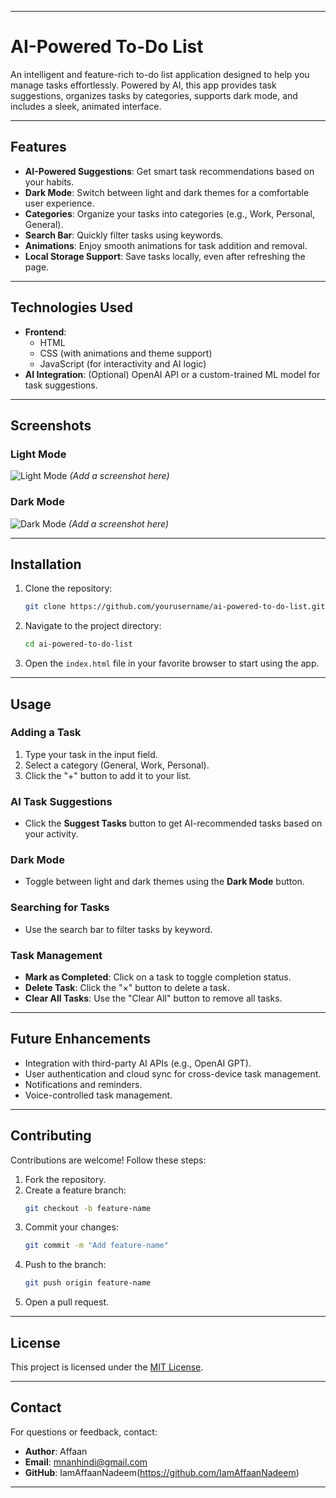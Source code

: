 

---

# **AI-Powered To-Do List**

An intelligent and feature-rich to-do list application designed to help you manage tasks effortlessly. Powered by AI, this app provides task suggestions, organizes tasks by categories, supports dark mode, and includes a sleek, animated interface.

---

## **Features**
- **AI-Powered Suggestions**: Get smart task recommendations based on your habits.
- **Dark Mode**: Switch between light and dark themes for a comfortable user experience.
- **Categories**: Organize your tasks into categories (e.g., Work, Personal, General).
- **Search Bar**: Quickly filter tasks using keywords.
- **Animations**: Enjoy smooth animations for task addition and removal.
- **Local Storage Support**: Save tasks locally, even after refreshing the page.

---

## **Technologies Used**
- **Frontend**:
  - HTML
  - CSS (with animations and theme support)
  - JavaScript (for interactivity and AI logic)
- **AI Integration**: (Optional) OpenAI API or a custom-trained ML model for task suggestions.

---

## **Screenshots**
### Light Mode  
![Light Mode](#) *(Add a screenshot here)*  

### Dark Mode  
![Dark Mode](#) *(Add a screenshot here)*  

---

## **Installation**
1. Clone the repository:
   ```bash
   git clone https://github.com/yourusername/ai-powered-to-do-list.git
   ```
2. Navigate to the project directory:
   ```bash
   cd ai-powered-to-do-list
   ```
3. Open the `index.html` file in your favorite browser to start using the app.

---

## **Usage**
### Adding a Task
1. Type your task in the input field.
2. Select a category (General, Work, Personal).
3. Click the "+" button to add it to your list.

### AI Task Suggestions
- Click the **Suggest Tasks** button to get AI-recommended tasks based on your activity.

### Dark Mode
- Toggle between light and dark themes using the **Dark Mode** button.

### Searching for Tasks
- Use the search bar to filter tasks by keyword.

### Task Management
- **Mark as Completed**: Click on a task to toggle completion status.
- **Delete Task**: Click the "×" button to delete a task.
- **Clear All Tasks**: Use the "Clear All" button to remove all tasks.

---

## **Future Enhancements**
- Integration with third-party AI APIs (e.g., OpenAI GPT).
- User authentication and cloud sync for cross-device task management.
- Notifications and reminders.
- Voice-controlled task management.

---

## **Contributing**
Contributions are welcome! Follow these steps:
1. Fork the repository.
2. Create a feature branch:
   ```bash
   git checkout -b feature-name
   ```
3. Commit your changes:
   ```bash
   git commit -m "Add feature-name"
   ```
4. Push to the branch:
   ```bash
   git push origin feature-name
   ```
5. Open a pull request.

---

## **License**
This project is licensed under the [MIT License](LICENSE).

---

## **Contact**
For questions or feedback, contact:
- **Author**: Affaan
- **Email**: mnanhindi@gmail.com
- **GitHub**: IamAffaanNadeem(https://github.com/IamAffaanNadeem)

---
